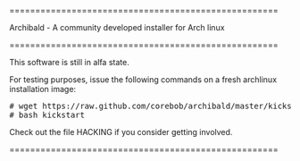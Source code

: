 ====================================================

Archibald - A community developed installer for Arch linux

====================================================

This software is still in alfa state.

For testing purposes, issue the following commands on a fresh archlinux installation image:
<pre>
# wget https://raw.github.com/corebob/archibald/master/kickstart
# bash kickstart
</pre>
Check out the file HACKING if you consider getting involved.

====================================================

